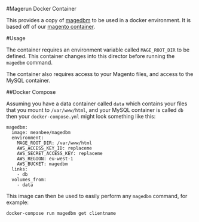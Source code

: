 #Magerun Docker Container

This provides a copy of [magedbm](https://github.com/meanbee/magedbm) to be used in a docker environment.  It is based off of our [magento container](https://github.com/meanbee/docker-magento).

#Usage

The container requires an environment variable called `MAGE_ROOT_DIR` to be defined.  This container changes into this director  before running the `magedbm` command.

The container also requires access to your Magento files, and access to the MySQL container.

##Docker Compose

Assuming you have a data container called `data` which contains your files that you mount to `/var/www/html`, and your MySQL container is called `db` then your `docker-compose.yml` might look something like this:

    magedbm:
      image: meanbee/magedbm
      environment:
        MAGE_ROOT_DIR: /var/www/html
        AWS_ACCESS_KEY_ID: replaceme
        AWS_SECRET_ACCESS_KEY: replaceme
        AWS_REGION: eu-west-1
        AWS_BUCKET: magedbm
      links:
        - db
      volumes_from:
        - data

This image can then be used to easily perform any `magedbm` command, for example:

    docker-compose run magedbm get clientname
